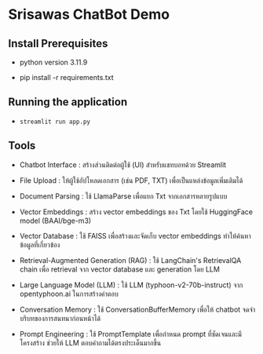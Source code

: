 # Srisawas ChatBot Demo 

## Install Prerequisites

* python version 3.11.9

* pip install -r requirements.txt

## Running the application

* `streamlit run app.py`

## Tools 
* Chatbot Interface : สร้างส่วนติดต่อผู้ใช้ (UI) สำหรับแชทบอทด้วย Streamlit

* File Upload : ให้ผู้ใช้อัปโหลดเอกสาร (เช่น PDF, TXT) เพื่อเป็นแหล่งข้อมูลเพิ่มเติมได้

* Document Parsing : ใช้ LlamaParse เพื่อแยก Txt จากเอกสารหลายรูปแบบ

* Vector Embeddings : สร้าง vector embeddings ของ Txt โดยใช้ HuggingFace model (BAAI/bge-m3)

* Vector Database : ใช้ FAISS เพื่อสร้างและจัดเก็บ vector embeddings ทำให้ค้นหาข้อมูลที่เกี่ยวข้อง

* Retrieval-Augmented Generation (RAG) : ใช้ LangChain's RetrievalQA chain เพื่อ retrieval จาก vector database และ generation โดย LLM

* Large Language Model (LLM) : ใช้ LLM (typhoon-v2-70b-instruct) จาก opentyphoon.ai ในการสร้างคำตอบ

* Conversation Memory : ใช้ ConversationBufferMemory เพื่อให้ chatbot จดจำบริบทของการสนทนาก่อนหน้าได้

* Prompt Engineering : ใช้ PromptTemplate เพื่อกำหนด prompt ที่ชัดเจนและมีโครงสร้าง ช่วยให้ LLM ตอบคำถามได้ตรงประเด็นมากขึ้น